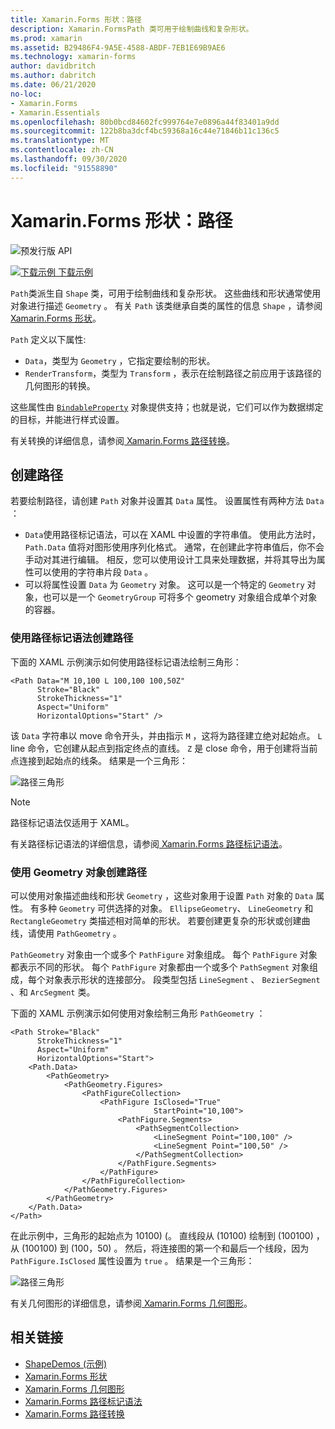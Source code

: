 ```yaml
---
title: Xamarin.Forms 形状：路径
description: Xamarin.FormsPath 类可用于绘制曲线和复杂形状。
ms.prod: xamarin
ms.assetid: B29486F4-9A5E-4588-ABDF-7EB1E69B9AE6
ms.technology: xamarin-forms
author: davidbritch
ms.author: dabritch
ms.date: 06/21/2020
no-loc:
- Xamarin.Forms
- Xamarin.Essentials
ms.openlocfilehash: 80b0bcd84602fc999764e7e0896a44f83401a9dd
ms.sourcegitcommit: 122b8ba3dcf4bc59368a16c44e71846b11c136c5
ms.translationtype: MT
ms.contentlocale: zh-CN
ms.lasthandoff: 09/30/2020
ms.locfileid: "91558890"
---
```

# <a name="no-locxamarinforms-shapes-path"></a>Xamarin.Forms 形状：路径

![预发行版 API](~/media/shared/preview.png)

[![下载示例](~/media/shared/download.png) 下载示例](https://docs.microsoft.com/samples/xamarin/xamarin-forms-samples/userinterface-shapesdemos/)

`Path`类派生自 `Shape` 类，可用于绘制曲线和复杂形状。 这些曲线和形状通常使用对象进行描述 `Geometry` 。 有关 `Path` 该类继承自类的属性的信息 `Shape` ，请参阅[ Xamarin.Forms 形状](index.md)。

`Path` 定义以下属性:

- `Data`，类型为 `Geometry` ，它指定要绘制的形状。
- `RenderTransform`，类型为 `Transform` ，表示在绘制路径之前应用于该路径的几何图形的转换。

这些属性由 [`BindableProperty`](xref:Xamarin.Forms.BindableProperty) 对象提供支持；也就是说，它们可以作为数据绑定的目标，并能进行样式设置。

有关转换的详细信息，请参阅[ Xamarin.Forms 路径转换](path-transforms.md)。

## <a name="create-a-path"></a>创建路径

若要绘制路径，请创建 `Path` 对象并设置其 `Data` 属性。 设置属性有两种方法 `Data` ：

- `Data`使用路径标记语法，可以在 XAML 中设置的字符串值。 使用此方法时， `Path.Data` 值将对图形使用序列化格式。 通常，在创建此字符串值后，你不会手动对其进行编辑。 相反，您可以使用设计工具来处理数据，并将其导出为属性可以使用的字符串片段 `Data` 。
- 可以将属性设置 `Data` 为 `Geometry` 对象。 这可以是一个特定的 `Geometry` 对象，也可以是一个 `GeometryGroup` 可将多个 geometry 对象组合成单个对象的容器。

### <a name="create-a-path-with-path-markup-syntax"></a>使用路径标记语法创建路径

下面的 XAML 示例演示如何使用路径标记语法绘制三角形：

```xaml
<Path Data="M 10,100 L 100,100 100,50Z"
      Stroke="Black"
      StrokeThickness="1"
      Aspect="Uniform"
      HorizontalOptions="Start" />
```

该 `Data` 字符串以 move 命令开头，并由指示 `M` ，这将为路径建立绝对起始点。 `L` line 命令，它创建从起点到指定终点的直线。 `Z` 是 close 命令，用于创建将当前点连接到起始点的线条。 结果是一个三角形：

![路径三角形](path-images/triangle.png "路径三角形")

> [!NOTE]
> 路径标记语法仅适用于 XAML。

有关路径标记语法的详细信息，请参阅[ Xamarin.Forms 路径标记语法](path-markup-syntax.md)。

### <a name="create-a-path-with-geometry-objects"></a>使用 Geometry 对象创建路径

可以使用对象描述曲线和形状 `Geometry` ，这些对象用于设置 `Path` 对象的 `Data` 属性。 有多种 `Geometry` 可供选择的对象。 `EllipseGeometry`、 `LineGeometry` 和 `RectangleGeometry` 类描述相对简单的形状。 若要创建更复杂的形状或创建曲线，请使用 `PathGeometry` 。

`PathGeometry` 对象由一个或多个 `PathFigure` 对象组成。 每个 `PathFigure` 对象都表示不同的形状。 每个 `PathFigure` 对象都由一个或多个 `PathSegment` 对象组成，每个对象表示形状的连接部分。 段类型包括 `LineSegment` 、 `BezierSegment` 、和 `ArcSegment` 类。

下面的 XAML 示例演示如何使用对象绘制三角形 `PathGeometry` ：

```xaml
<Path Stroke="Black"
      StrokeThickness="1"
      Aspect="Uniform"
      HorizontalOptions="Start">
    <Path.Data>
        <PathGeometry>
            <PathGeometry.Figures>
                <PathFigureCollection>
                    <PathFigure IsClosed="True"
                                StartPoint="10,100">
                        <PathFigure.Segments>
                            <PathSegmentCollection>
                                <LineSegment Point="100,100" />
                                <LineSegment Point="100,50" />
                            </PathSegmentCollection>
                        </PathFigure.Segments>
                    </PathFigure>
                </PathFigureCollection>
            </PathGeometry.Figures>
        </PathGeometry>
    </Path.Data>
</Path>
```

在此示例中，三角形的起始点为 10100)  (。 直线段从 (10100) 绘制到 (100100) ，从 (100100) 到 (100，50) 。 然后，将连接图的第一个和最后一个线段，因为 `PathFigure.IsClosed` 属性设置为 `true` 。 结果是一个三角形：

![路径三角形](path-images/triangle.png "路径三角形")

有关几何图形的详细信息，请参阅[ Xamarin.Forms 几何图形](geometries.md)。

## <a name="related-links"></a>相关链接

- [ShapeDemos (示例) ](/samples/xamarin/xamarin-forms-samples/userinterface-shapesdemos/)
- [Xamarin.Forms 形状](index.md)
- [Xamarin.Forms 几何图形](geometries.md)
- [Xamarin.Forms 路径标记语法](path-markup-syntax.md)
- [Xamarin.Forms 路径转换](path-transforms.md)